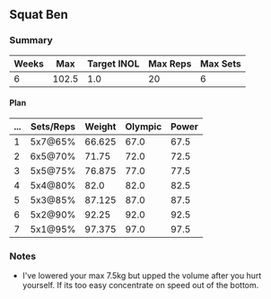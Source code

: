 ## Squat Ben

### Summary

Weeks | Max | Target INOL | Max Reps | Max Sets
--- | --- | --- | --- | ---
6 | 102.5 | 1.0 | 20 | 6

#### Plan

 ... | Sets/Reps | Weight | Olympic | Power
--- | --- | --- | --- | ---
1 | 5x7@65% | 66.625 | 67.0 | 67.5
2 | 6x5@70% | 71.75 | 72.0 | 72.5
3 | 5x5@75% | 76.875 | 77.0 | 77.5
4 | 5x4@80% | 82.0 | 82.0 | 82.5
5 | 5x3@85% | 87.125 | 87.0 | 87.5
6 | 5x2@90% | 92.25 | 92.0 | 92.5
7 | 5x1@95% | 97.375 | 97.0 | 97.5

### Notes

- I've lowered your max 7.5kg but upped the volume after you hurt yourself. If its too easy concentrate on speed out of the bottom.

